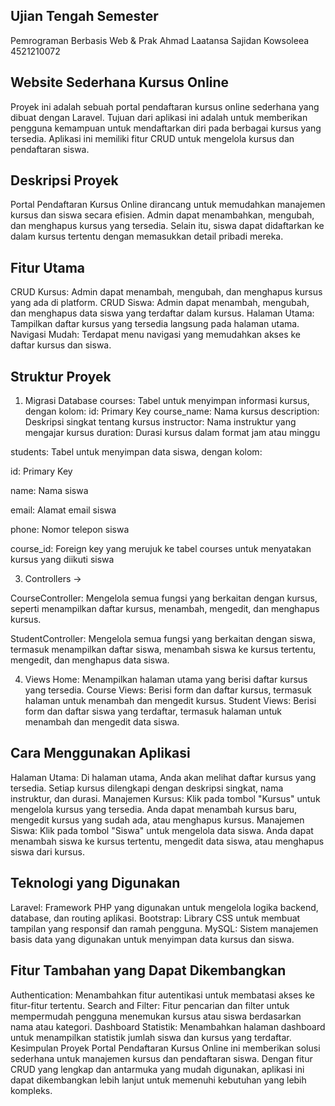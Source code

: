 ## Ujian Tengah Semester
Pemrograman Berbasis Web & Prak
Ahmad Laatansa Sajidan Kowsoleea
4521210072

## Website Sederhana Kursus Online
Proyek ini adalah sebuah portal pendaftaran kursus online sederhana yang dibuat dengan Laravel. Tujuan dari aplikasi ini adalah untuk memberikan pengguna kemampuan untuk mendaftarkan diri pada berbagai kursus yang tersedia. Aplikasi ini memiliki fitur CRUD untuk mengelola kursus dan pendaftaran siswa.

## Deskripsi Proyek
Portal Pendaftaran Kursus Online dirancang untuk memudahkan manajemen kursus dan siswa secara efisien. Admin dapat menambahkan, mengubah, dan menghapus kursus yang tersedia. Selain itu, siswa dapat didaftarkan ke dalam kursus tertentu dengan memasukkan detail pribadi mereka.
## Fitur Utama
CRUD Kursus: Admin dapat menambah, mengubah, dan menghapus kursus yang ada di platform.
CRUD Siswa: Admin dapat menambah, mengubah, dan menghapus data siswa yang terdaftar dalam kursus.
Halaman Utama: Tampilkan daftar kursus yang tersedia langsung pada halaman utama.
Navigasi Mudah: Terdapat menu navigasi yang memudahkan akses ke daftar kursus dan siswa.

## Struktur Proyek
1. Migrasi Database
courses: Tabel untuk menyimpan informasi kursus, dengan kolom:
id: Primary Key
course_name: Nama kursus
description: Deskripsi singkat tentang kursus
instructor: Nama instruktur yang mengajar kursus
duration: Durasi kursus dalam format jam atau minggu

students: Tabel untuk menyimpan data siswa, dengan kolom:

id: Primary Key

name: Nama siswa

email: Alamat email siswa

phone: Nomor telepon siswa

course_id: Foreign key yang merujuk ke tabel courses untuk menyatakan kursus yang diikuti siswa

3. Controllers ->
  
CourseController: Mengelola semua fungsi yang berkaitan dengan kursus, seperti menampilkan daftar kursus, menambah, mengedit, dan menghapus kursus.

StudentController: Mengelola semua fungsi yang berkaitan dengan siswa, termasuk menampilkan daftar siswa, menambah siswa ke kursus tertentu, mengedit, dan menghapus data siswa.

4. Views
Home: Menampilkan halaman utama yang berisi daftar kursus yang tersedia.
Course Views: Berisi form dan daftar kursus, termasuk halaman untuk menambah dan mengedit kursus.
Student Views: Berisi form dan daftar siswa yang terdaftar, termasuk halaman untuk menambah dan mengedit data siswa.

## Cara Menggunakan Aplikasi
Halaman Utama: Di halaman utama, Anda akan melihat daftar kursus yang tersedia. Setiap kursus dilengkapi dengan deskripsi singkat, nama instruktur, dan durasi.
Manajemen Kursus: Klik pada tombol "Kursus" untuk mengelola kursus yang tersedia. Anda dapat menambah kursus baru, mengedit kursus yang sudah ada, atau menghapus kursus.
Manajemen Siswa: Klik pada tombol "Siswa" untuk mengelola data siswa. Anda dapat menambah siswa ke kursus tertentu, mengedit data siswa, atau menghapus siswa dari kursus.

## Teknologi yang Digunakan
Laravel: Framework PHP yang digunakan untuk mengelola logika backend, database, dan routing aplikasi.
Bootstrap: Library CSS untuk membuat tampilan yang responsif dan ramah pengguna.
MySQL: Sistem manajemen basis data yang digunakan untuk menyimpan data kursus dan siswa.

## Fitur Tambahan yang Dapat Dikembangkan
Authentication: Menambahkan fitur autentikasi untuk membatasi akses ke fitur-fitur tertentu.
Search and Filter: Fitur pencarian dan filter untuk mempermudah pengguna menemukan kursus atau siswa berdasarkan nama atau kategori.
Dashboard Statistik: Menambahkan halaman dashboard untuk menampilkan statistik jumlah siswa dan kursus yang terdaftar.
Kesimpulan
Proyek Portal Pendaftaran Kursus Online ini memberikan solusi sederhana untuk manajemen kursus dan pendaftaran siswa. Dengan fitur CRUD yang lengkap dan antarmuka yang mudah digunakan, aplikasi ini dapat dikembangkan lebih lanjut untuk memenuhi kebutuhan yang lebih kompleks.
